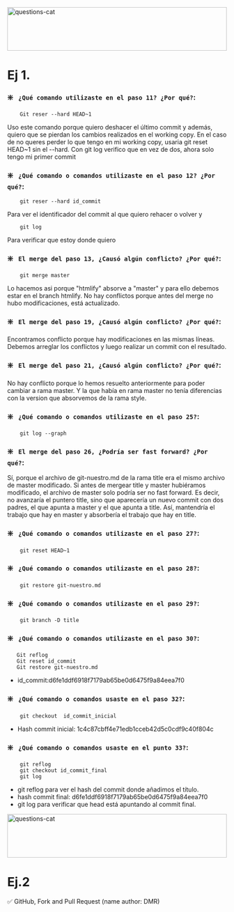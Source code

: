 <img width=100% height="100" src="https://wallpapercave.com/wp/h3u2qag.jpg" title="questions-cat"/>

# Ej 1.


### ❇️ ` ¿Qué comando utilizaste en el paso 11? ¿Por qué?`:

        Git reser --hard HEAD~1 

 Uso este comando porque quiero deshacer el último commit y además, quiero que se pierdan los cambios realizados en el working copy. En el caso de no queres perder lo que tengo en mi working copy, usaria git reset HEAD~1 sin el --hard.
Con git log verifico que en vez de dos, ahora solo tengo mi primer commit

### ❇️ ` ¿Qué comando o comandos utilizaste en el paso 12? ¿Por qué?`:

        git reser --hard id_commit 
 
 Para ver el identificador del commit al que quiero rehacer o volver y

        git log 
  
   Para verificar que estoy donde quiero


### ❇️ ` El merge del paso 13, ¿Causó algún conflicto? ¿Por qué?`:

        git merge master
    
 Lo hacemos asi porque "htmlify" absorve a "master" y para ello debemos estar en el branch htmlify. No hay conflictos porque antes del merge no hubo modificaciones, está actualizado.


### ❇️ ` El merge del paso 19, ¿Causó algún conflicto? ¿Por qué?`:
    
 Encontramos conflicto porque hay modificaciones en las mismas líneas. 
 Debemos arreglar los conflictos y luego realizar un commit con el resultado.


### ❇️ ` El merge del paso 21, ¿Causó algún conflicto? ¿Por qué?`:

 No hay conflicto porque lo hemos resuelto anteriormente para poder cambiar a rama master. Y la que había en rama master no tenía diferencias con la version que absorvemos de la rama style.

### ❇️ ` ¿Qué comando o comandos utilizaste en el paso 25?`:
        
        git log --graph  


### ❇️ ` El merge del paso 26, ¿Podría ser fast forward? ¿Por qué?`:

 Sí, porque el archivo de git-nuestro.md de la rama title era el mismo archivo de master modificado. Si antes de mergear title y master hubiéramos modificado, el archivo de master solo podría ser no fast forward. Es decir, no avanzaría el puntero title, sino que aparecería un nuevo commit con dos padres, el que apunta a master y el que apunta a title. Así, mantendría el trabajo que hay en master y absorbería el trabajo que hay en title.


### ❇️ ` ¿Qué comando o comandos utilizaste en el paso 27?`:

        git reset HEAD~1

### ❇️ ` ¿Qué comando o comandos utilizaste en el paso 28?`:

        git restore git-nuestro.md

### ❇️ ` ¿Qué comando o comandos utilizaste en el paso 29?`:

        git branch -D title

### ❇️ ` ¿Qué comando o comandos utilizaste en el paso 30?`:

       Git reflog
       Git reset id_commit
       Git restore git-nuestro.md
       
 - id_commit:d6fe1ddf6918f7179ab65be0d6475f9a84eea7f0

### ❇️ ` ¿Qué comando o comandos usaste en el paso 32?`:

        git checkout  id_commit_inicial

- Hash commit inicial: 1c4c87cbff4e71edb1cceb42d5c0cdf9c40f804c

### ❇️ ` ¿Qué comando o comandos usaste en el punto 33?`:

        git reflog
        git checkout id_commit_final
        git log

- git reflog para ver el hash del commit donde añadimos el título.
- hash commit final: d6fe1ddf6918f7179ab65be0d6475f9a84eea7f0 
- git log para verificar que  head está apuntando al commit final.
    
    
<img width=100% height="100" src="https://wallpapercave.com/wp/h3u2qag.jpg" title="questions-cat"/>

# Ej.2 

✅ GitHub, Fork and Pull Request (name author: DMR)


